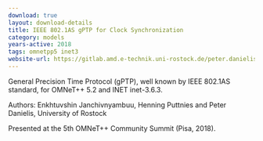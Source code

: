 ```yaml
---
download: true
layout: download-details
title: IEEE 802.1AS gPTP for Clock Synchronization
category: models
years-active: 2018
tags: omnetpp5 inet3
website-url: https://gitlab.amd.e-technik.uni-rostock.de/peter.danielis/gptp-implementation
---
```


General Precision Time Protocol (gPTP), well known by IEEE 802.1AS standard,
for OMNeT++ 5.2 and INET inet-3.6.3.

Authors: Enkhtuvshin Janchivnyambuu, Henning Puttnies and Peter Danielis, University of Rostock

Presented at the 5th OMNeT++ Community Summit (Pisa, 2018).